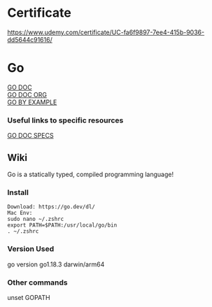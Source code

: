 # Certificate  

https://www.udemy.com/certificate/UC-fa6f9897-7ee4-415b-9036-dd5644c91616/  

# Go

[GO DOC](https://go.dev/doc/)  
[GO DOC ORG](https://pkg.go.dev/)  
[GO BY EXAMPLE](https://gobyexample.com/)



### Useful links to specific resources
[GO DOC SPECS](https://go.dev/ref/spec)

## Wiki

Go is a statically typed, compiled programming language!

### Install
 ```
 Download: https://go.dev/dl/
 Mac Env:
 sudo nano ~/.zshrc
 export PATH=$PATH:/usr/local/go/bin
 . ~/.zshrc
 ```

### Version Used

go version go1.18.3 darwin/arm64

### Other commands

unset GOPATH
